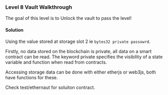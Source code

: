 ### Level 8 Vault Walkthrough

The goal of this level is to Unlock the vault to pass the level!

#### Solution

Using the value stored at storage slot 2 ie `bytes32 private passowrd`.

Firstly, no data stored on the blockchain is private, all data on a smart contract can be read. The keyword private specifies the visibility of a state variable and function when read from contracts.

Accessing storage data can be done with either etherjs or web3js, both have functions for these.

Check test/ethernaut for soluiton contract.
